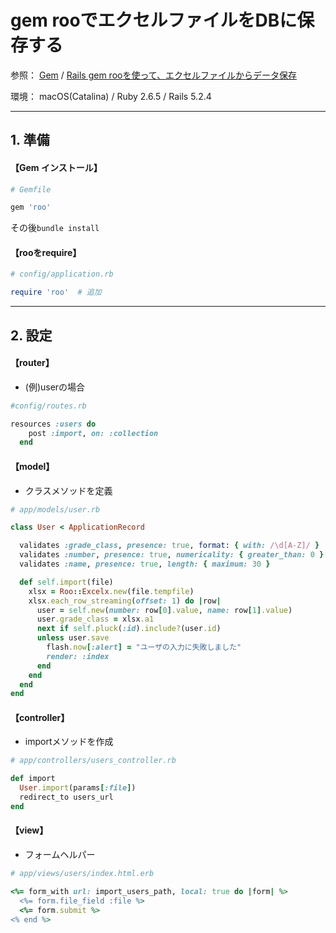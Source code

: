 # gem rooでエクセルファイルをDBに保存する

参照：
[Gem](https://github.com/roo-rb/roo) /
[Rails gem rooを使って、エクセルファイルからデータ保存](https://qiita.com/fpckt/items/4220bde5b3b1d1bb6f9f)

環境：
macOS(Catalina) / Ruby 2.6.5 / Rails 5.2.4

---
## 1. 準備

#### 【Gem インストール】
```ruby
# Gemfile

gem 'roo'
```
その後`bundle install`

#### 【rooをrequire】

```ruby
# config/application.rb

require 'roo'  # 追加
```

---
## 2. 設定

#### 【router】

- (例)userの場合
```ruby
#config/routes.rb

resources :users do
    post :import, on: :collection
  end
```

#### 【model】


- クラスメソッドを定義
```ruby
# app/models/user.rb

class User < ApplicationRecord

  validates :grade_class, presence: true, format: { with: /\d[A-Z]/ }
  validates :number, presence: true, numericality: { greater_than: 0 }
  validates :name, presence: true, length: { maximum: 30 }

  def self.import(file)
    xlsx = Roo::Excelx.new(file.tempfile)
    xlsx.each_row_streaming(offset: 1) do |row|
      user = self.new(number: row[0].value, name: row[1].value)
      user.grade_class = xlsx.a1
      next if self.pluck(:id).include?(user.id)
      unless user.save
        flash.now[:alert] = "ユーザの入力に失敗しました"
        render: :index
      end
    end
  end
end
```

#### 【controller】

- importメソッドを作成
```ruby
# app/controllers/users_controller.rb

def import
  User.import(params[:file])
  redirect_to users_url
end
```

#### 【view】

- フォームヘルパー
```ruby
# app/views/users/index.html.erb

<%= form_with url: import_users_path, local: true do |form| %>
  <%= form.file_field :file %>
  <%= form.submit %>
<% end %>
```